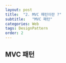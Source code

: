 ```yaml
---
layout: post
title:  "2. MVC 패턴이란 ?"
subtitle:   "MVC 패턴"
categories: Web
tags: DesignPattern
order: 2
---
```


## MVC 패턴
